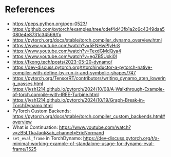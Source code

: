 # References
- https://peps.python.org/pep-0523/
- https://github.com/pytorch/examples/tree/cdef4d43fb1a2c6c4349daa5080e4e8731c34569/fx
- https://pytorch.org/docs/stable/torch.compiler_dynamo_overview.html
- https://www.youtube.com/watch?v=5FNHwPIyHr8
- https://www.youtube.com/watch?v=TexdGMdQya4
- https://www.youtube.com/watch?v=egZB5Uxki0I
- https://fkong.tech/posts/2023-05-20-dynamo/
- https://dev-discuss.pytorch.org/t/torchinductor-a-pytorch-native-compiler-with-define-by-run-ir-and-symbolic-shapes/747
- https://pytorch.org/TensorRT/contributors/writing_dynamo_aten_lowering_passes.html
- https://jysh1214.github.io/pytorch/2024/10/08/A-Walkthrough-Example-of-torch.compile-with-IREE-Turbine.html
- https://jysh1214.github.io/pytorch/2024/10/19/Graph-Break-in-TorchDynamo.html
- PyTorch Custom Backends: https://pytorch.org/docs/stable/torch.compiler_custom_backends.html#overview
- What is Continuation: https://www.youtube.com/watch?v=zB5LTkaJaqk&ab_channel=EricNormand
- `set_eval_frame` in TorchDynamo: https://dev-discuss.pytorch.org/t/a-minimal-working-example-of-standalone-usage-for-dynamo-eval-frame/1525
